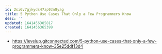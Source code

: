 ```yaml
---
id: 2si6v7gjkyds47zp03n8yag
title: 5 Python Use Cases That Only a Few Programmers Know
desc: ''
updated: 1641456385817
created: 1641456365399
---
```



- <https://levelup.gitconnected.com/5-python-use-cases-that-only-a-few-programmers-know-35e25ddf13d4>

